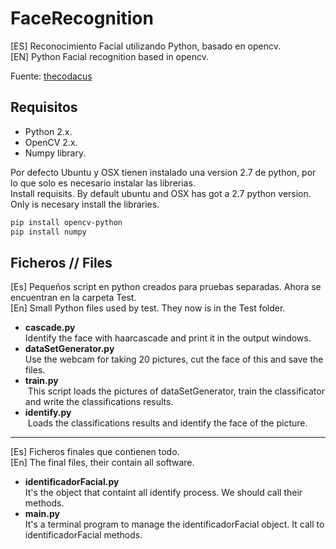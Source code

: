# FaceRecognition
[ES] Reconocimiento Facial utilizando Python, basado en opencv.  
[EN] Python Facial recognition based in opencv.  

Fuente: [thecodacus](http://thecodacus.com/opencv-python-face-detection/#.WJi_Z7bhBE4)

## Requisitos

- Python 2.x.
- OpenCV 2.x.
- Numpy library.

Por defecto Ubuntu y OSX tienen instalado una version 2.7 de python, por lo que solo es necesario instalar las librerias.  
Install requisits. By default ubuntu and OSX has got a 2.7 python version. Only is necesary install the libraries.

```bash
pip install opencv-python
pip install numpy
```

## Ficheros // Files

[Es] Pequeños script en python creados para pruebas separadas. Ahora se encuentran en la carpeta Test.  
[En] Small Python files used by test. They now is in the Test folder.

- **cascade.py**  
  Identify the face with haarcascade and print it in the output windows.
- **dataSetGenerator.py**  
  Use the webcam for taking 20 pictures, cut the face of this and save the files.
- **train.py**   
  This script loads the pictures of dataSetGenerator, train the classificator and write the classifications results.
- **identify.py**   
  Loads the classifications results and identify the face of the picture.

---

[Es] Ficheros finales que contienen todo.  
[En] The final files, their contain all software.  

- **identificadorFacial.py**  
  It's the object that containt all identify process. We should call their methods.
- **main.py**  
  It's a terminal program to manage the identificadorFacial object. It call to identificadorFacial methods.


